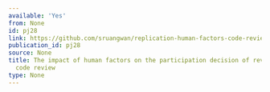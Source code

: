 ```yaml
---
available: 'Yes'
from: None
id: pj28
link: https://github.com/sruangwan/replication-human-factors-code-review/
publication_id: pj28
source: None
title: The impact of human factors on the participation decision of reviewers in modern
  code review
type: None
---
```

